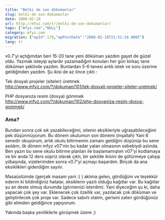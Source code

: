 ```yaml
---
title: "Belki de son dökümanlar"
slug: belki-de-son-dokumanlar
date: 2008-02-18
url: http://mfyz.com/tr/belki-de-son-dokumanlar/
tags: ["mfyz.com","NULL"]
category: mfyz.com
migration: {"wpId":178,"wpPostDate":"2008-02-18T21:51:24.000Z"}
lang: tr
---
```


v0.7'yi açtığımdan beri 15-20 tane yeni döküman yazdım gayet de güzel oldu. Yazmak isteyip aylardır yazamadığım konuları her gün birkaç tane döküman şeklinde yazdım. Bunlardan 5-6 tanesi anlık istek ve soru üzerine geldiğinden yazdım. Şu ikisi de az önce çıktı :

Tek dosyalı projeler (siteler) üretmek http://www.mfyz.com/?/dokuman/101/tek-dosyali-projeler-siteler-uretmek/

PHP dosyanıza resim (dosya) gömmek http://www.mfyz.com/?/dokuman/102/php-dosyaniza-resim-dosya-gommek/

### Ama?

Bundan sonra çok sık yazabileceğimi, sitenin eksikleriyle uğraşabileceğimi pek düşünmüyorum. Bu dönem okulumun son dönemi (inşallah) Yani 6 senedir okuyorum, artık okulu bitirmemin zamanı geldiğini düşünüp bu sene asıldım, ilk dönem mfyz v07'nin bu kadar yalan olmasının sebebiydi aslında. Ben yazın bu sene okulu bitirme planları ile başlamamıştım v07'yi kodlamaya ve bir anda 12 ders süpriz olarak çıktı, bir şekilde ikisini de götürmeye çalışıp yılbaşında, vizelerimden sonra v0.7'yi açmayı başardım. Birçok da ana eksiklikleri giderdiğim sayılır.

Masaüstümde (gerçek masam yani :) ) aklıma gelen, gördüğüm ve teşekkür ederim ki bildirdiğiniz hatalar, eksiklerin yazılı olduğu kağıtlar var. Bu kağıtlar şu an deste olmuş durumda (görmenizi isterdim). Yani diyeceğim şu ki, daha yapacak çok şey var. Eklenecek çok özellik var, yazılacak çok döküman ve geliştirilecek çok proje var. Sadece sabırlı olalım, gerisini zaten gördüğünüz gibi elimden geldiğince yapıyorum.

Yakında başka yeniliklerle görüşmek üzere ;)